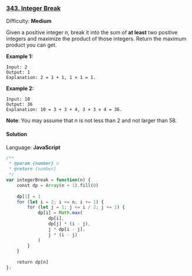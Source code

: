 ### [343\. Integer Break](https://leetcode.com/problems/integer-break/)

Difficulty: **Medium**


Given a positive integer _n_, break it into the sum of **at least** two positive integers and maximize the product of those integers. Return the maximum product you can get.

**Example 1:**


```
Input: 2
Output: 1
Explanation: 2 = 1 + 1, 1 × 1 = 1.
```


**Example 2:**

```
Input: 10
Output: 36
Explanation: 10 = 3 + 3 + 4, 3 × 3 × 4 = 36.
```

**Note**: You may assume that _n_ is not less than 2 and not larger than 58.


#### Solution

Language: **JavaScript**

```javascript
/**
 * @param {number} n
 * @return {number}
 */
var integerBreak = function(n) {
    const dp = Array(n + 1).fill(0)
    
    dp[1] = 1
    for (let i = 2; i <= n; i += 1) {
        for (let j = 1; j <= i / 2; j += 1) {
            dp[i] = Math.max(
                dp[i],
                dp[j] * (i - j),
                j * dp[i - j],
                j * (i - j)
            )
        }
    }
    
    return dp[n]
};
```